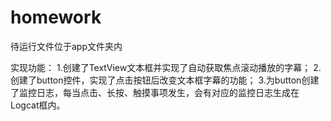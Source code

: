 # homework

待运行文件位于app文件夹内

实现功能：
1.创建了TextView文本框并实现了自动获取焦点滚动播放的字幕；
2.创建了button控件，实现了点击按钮后改变文本框字幕的功能；
3.为button创建了监控日志，每当点击、长按、触摸事项发生，会有对应的监控日志生成在Logcat框内。
